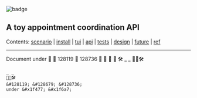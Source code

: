
![badge](https://github.com/baxrob/calndro/actions/workflows/ci.yml/badge.svg)


## A toy appointment coordination API

Contents: [scenario](#scenario) | [install](#install) | [tui](#tui) | [api](#interface) | [tests](#tests) | [design](#architecture-design-process) | [future](#next-possibly) | [ref](#ref)

---

Document under &#x1f477; &#x1f6a7; 128119 &#128679; 128736
&#x1f477; &#x1f6a7; &#128119; &#128679; &#128736;
_ _
👷🚧🛠
```
_ _
👷🚧🛠
&#128119; &#128679; &#128736;
under &#x1f477; &#x1f6a7;
```
<!-- [cruft/schlock note] -->

